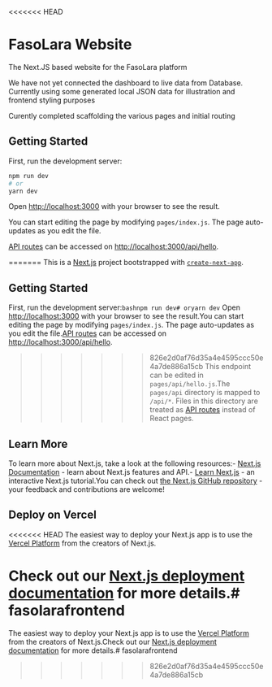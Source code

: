 <<<<<<< HEAD
# FasoLara Website 

The Next.JS based website for the FasoLara platform

We have not yet connected the dashboard to live data from Database. Currently using some generated local JSON data for illustration and frontend styling purposes

Curently completed scaffolding the various pages and initial routing

## Getting Started

First, run the development server:

```bash
npm run dev
# or
yarn dev
```

Open [http://localhost:3000](http://localhost:3000) with your browser to see the result.

You can start editing the page by modifying `pages/index.js`. The page auto-updates as you edit the file.

[API routes](https://nextjs.org/docs/api-routes/introduction) can be accessed on [http://localhost:3000/api/hello](http://localhost:3000/api/hello). 

=======
This is a [Next.js](https://nextjs.org/) project bootstrapped with [`create-next-app`](https://github.com/vercel/next.js/tree/canary/packages/create-next-app).

## Getting Started

First, run the development server:```bashnpm run dev# oryarn dev```
Open [http://localhost:3000](http://localhost:3000) with your browser to see the result.You can start editing the page by modifying `pages/index.js`. The page auto-updates as you edit the file.[API routes](https://nextjs.org/docs/api-routes/introduction) can be accessed on [http://localhost:3000/api/hello](http://localhost:3000/api/hello). 
>>>>>>> 826e2d0af76d35a4e4595ccc50e4a7de886a15cb
This endpoint can be edited in `pages/api/hello.js`.The `pages/api` directory is mapped to `/api/*`. Files in this directory are treated as [API routes](https://nextjs.org/docs/api-routes/introduction) instead of React pages.

## Learn More

To learn more about Next.js, take a look at the following resources:- [Next.js Documentation](https://nextjs.org/docs) - learn about Next.js features and API.- [Learn Next.js](https://nextjs.org/learn) - an interactive Next.js tutorial.You can check out [the Next.js GitHub repository](https://github.com/vercel/next.js/) - your feedback and contributions are welcome!

## Deploy on Vercel

<<<<<<< HEAD
The easiest way to deploy your Next.js app is to use the [Vercel Platform](https://vercel.com/new?utm_medium=default-template&filter=next.js&utm_source=create-next-app&utm_campaign=create-next-app-readme) from the creators of Next.js.

Check out our [Next.js deployment documentation](https://nextjs.org/docs/deployment) for more details.# fasolarafrontend
=======
The easiest way to deploy your Next.js app is to use the [Vercel Platform](https://vercel.com/new?utm_medium=default-template&filter=next.js&utm_source=create-next-app&utm_campaign=create-next-app-readme) from the creators of Next.js.Check out our [Next.js deployment documentation](https://nextjs.org/docs/deployment) for more details.# fasolarafrontend
>>>>>>> 826e2d0af76d35a4e4595ccc50e4a7de886a15cb
